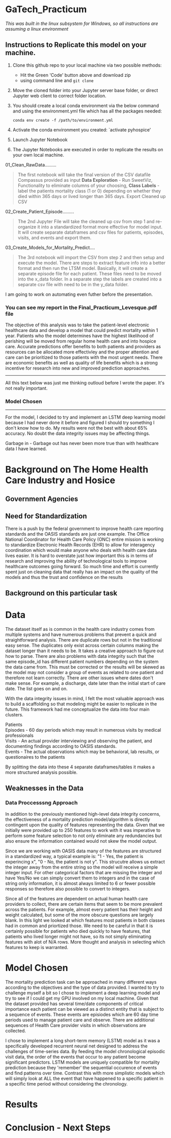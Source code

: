 # GaTech_Practicum

*This was built in the linux subsystem for Windows, so all instructions are assuming a linux environment*

## Instructions to Replicate this model on your machine.

1. Clone this github repo to your local machine via two possible methods:
   - Hit the Green 'Code' button above and download zip
   - using command line and `git clone`

2. Move the cloned folder into your Jupyter server base folder, or direct Jupyter web client to correct folder location.

3. You should create a local conda environment via the below command and using the environment.yml file which has all the packages needed: 

      `conda env create -f /path/to/environment.yml`

4. Activate the conda environment you created:
       `activate pyhospice'

5. Launch Jupyter Notebook
 
6. The Jupyter Notebooks are executed in order to replicate the results on your own local machine.

01_Clean_RawData.........
> The first notebook will take the final version of the CSV datafile Compassus provided as input
> **Data Exploration** - Run SweetViz, Functionality to eliminate columns of your choosing, 
> **Class Labels** - label the patients mortality class (1 or 0) depending on whether they died within 365 days or lived longer than 365 days. 
> Export Cleaned up CSV

02_Create_Patient_Episode.........
> The 2nd Jupyter File will take the cleaned up csv from step 1 and re-organize it into a standardized format more effective for model input.  It will create separate dataframes and csv files for patients, episodes, visits, and events and export them.

03_Create_Models_for_Mortality_Predict....
> The 3rd notebook will import the CSV from step 2 and then setup and execute the model.  There are steps to extract feature info into a better format and then run the LTSM model.  Basically, it will create a separate episode file for each patient.  These files need to be moved into the x_data folder.  In a separate step the labels are created into a separate csv file with need to be in the y_data folder.

I am going to work on automating even futher before the presentation.


### You can see my report in the Final_Practicum_Levesque.pdf file

The objective of this analysis was to take the patient-level electronic healthcare data and develop a model that could predict mortality within 1 year.  Patients who the model determines have the highest likelihood of perishing will be moved from regular home health care and into hospice care.  Accurate predictions offer benefits to both patients and providers as resources can be allocated more effectivley and the proper attention and care can be prioritized to those patients with the most urgent needs.  There are economic benefits as well as quality of life benefits which is a strong incentive for research into new and improved prediction approaches.  


---
All this text below was just me thinking outloud before I wrote the paper.  It's not really important.

### Model Chosen


---

For the model, I decided to try and implement an LSTM deep learning model because I had never done it before and figured I should try something I don't know how to do.  My results were not the best with about 65% accuracy.  No doubt the data integrity issues may be affecting things.



Garbage in - Garbage out has never been more true than with healthcare data I have learned.


# Background on The Home Health Care Industry and Hosice

## Government Agencies

## Need for Standardization 

There is a push by the federal government to improve health care reporting standards and the OASIS standards are just one example. The Office National Coordinator for Health Care Policy (ONC) entire mission is working to standardize Electronic Health Records (EHR) to allow for interagency coordination which would make anyone who deals with health care data lives easier.  It is hard to overstate just how important this is in terms of research and improving the ability of technological tools to improve healthcare outcomes going forward.  So much time and effort is currently spent just on cleaning data that really has an impact on the quality of the models and thus the trust and confidence on the results 

## Background on this particular task

# Data

The dataset itself as is common in the health care industry comes from multiple systems and have numerous problems that prevent a quick and straightforward analysis.  There are duplicate rows but not in the traditional easy sense.  The duplicates only exist across certain columns making the dataset longer than it needs to be.  It takes a creative approach to figure out how to parse.  There are also problems with data integrity such that the same episode_id has different patient numbers depending on the system the data came from.  This must be corrected or the results will be skewed as the model may not consider a group of events as related to one patient and therefore not learn correctly.  There are other issues where dates don't make sense.  For example, a discharge, date later than the initial start of care date.  The list goes on and on.

With the data integrity issues in mind, I felt the most valuable approach was to build a scaffolding so that modeling might be easier to replicate in the future.  This framework had me conceptualize the data into four main clusters.

Patients <br/>
Episodes - 60 day periods which may result in numerous visits by medical professionals <br/>
Visits - An actual provider interviewing and observing the patient, and documenting findings according to OASIS standards. <br/>
Events - The actual observations which may be behavioral, lab results, or questionaires to the patients <br/>

By splitting the data into these 4 separate dataframes/tables it makes a more structured analysis possible.

## Weaknesses in the Data

### Data Proccesssng Approach

In addition to the previously mentioned high-level data integrity concerns, the effectiveness of a mortality prediction model/algorithm is directly contingent upon the quality of features representing the data. Given that we initially were provided up to 250 features to work with it was imperative to perform some feature selection to not only eliminate any redundancies but also ensure the information contained would not skew the model output.

Since we are working with OASIS data many of the features are structured in a standardized way, a typical example is: "1 - Yes, the patient is experincing x", "0 - No, the patient is not y".  This strucutre allows us extract the integer away from the entire string so the model will receive a simple integer input.  For other categorical factors that are missing the integer and have Yes/No we can simply convert them to integers and in the case of string only information, it is almost always limited to 6 or fewer possible responses so therefore also possible to convert to integers.

Since all of the features are dependent on actual human health care providers to collect, there are certain items that seem to be more prevalent across the patients.  For example, almost every patient has their height and weight calculated, but some of the more obscure questions are largely blank.  In this light we looked at which features most patients in both classes had in common and priortized those.  We need to be careful in that it is certainly possible for patients who died quickly to have features, that patients who lived longer might not have, so its not simply eliminating features with alot of N/A rows.  More thought and analysis in selecting which features to keep is warranted.

# Model Chosen

The mortality prediction task can be approached in many different ways according to the objectives and the type of data provided.  I wanted to try to challenge myself a bit so I chose to implement a deep learning model and try to see if I could get my GPU involved on my local machine.  Given that the dataset provided has several time/date components of critical importance each patient can be viewed as a distinct entity that is subject to a sequence of events.  These events are episiodes which are 60 day time periods used to manage patient care and observe.  There are additional sequences of Health Care provider visits in which observations are collected.

I chose to implement a long short-term memory (LSTM) model as it was a specifically developed recurrent neural net designed to address the challenges of time-series data. By feeding the model chronological episodic visit data, the order of the events that occur to any patient become significant predictors.  LSTM models are uniquely compatible for mortality prediction because they 'remember' the sequential occurence of events and find patterns over time. Contrast this with more simplistic models which will simply look at ALL the event that have happened to a specific patient in a specific time period without considering the chronology.


# Results

# Conclusion - Next Steps
